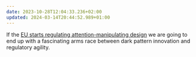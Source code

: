 ```yaml
---
date: 2023-10-28T12:04:33.236+02:00
updated: 2024-03-14T20:44:52.989+01:00
---
```

If the [EU starts regulating attention-manipulating design](https://www.europarl.europa.eu/news/en/press-room/20231023IPR08161/new-eu-rules-needed-to-make-digital-platforms-less-addictive) we are going to end up with a fascinating arms race between dark pattern innovation and regulatory agility.

